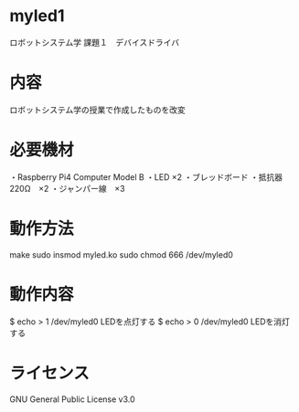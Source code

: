 # myled1
ロボットシステム学  課題１　デバイスドライバ

# 内容
ロボットシステム学の授業で作成したものを改変

# 必要機材
・Raspberry Pi4 Computer Model B 
・LED ×2
・ブレッドボード
・抵抗器　220Ω　×2
・ジャンパー線　×3

# 動作方法
make
sudo insmod myled.ko
sudo chmod 666 /dev/myled0

# 動作内容
$ echo > 1 /dev/myled0  LEDを点灯する
$ echo > 0 /dev/myled0  LEDを消灯する

# ライセンス
GNU General Public License v3.0
